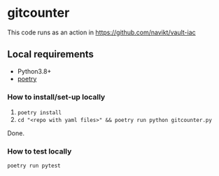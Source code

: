 # gitcounter

This code runs as an action in https://github.com/navikt/vault-iac

## Local requirements
 - Python3.8+
 - [poetry](https://python-poetry.org/)

### How to install/set-up locally
1. `poetry install`
2. `cd "<repo with yaml files>" && poetry run python gitcounter.py`

Done.

### How to test locally
`poetry run pytest`

